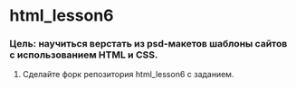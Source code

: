 # html_lesson6
### Цель: научиться верстать из psd-макетов шаблоны сайтов с использованием HTML и CSS.
1.	Сделайте форк репозитория html_lesson6 с заданием.

